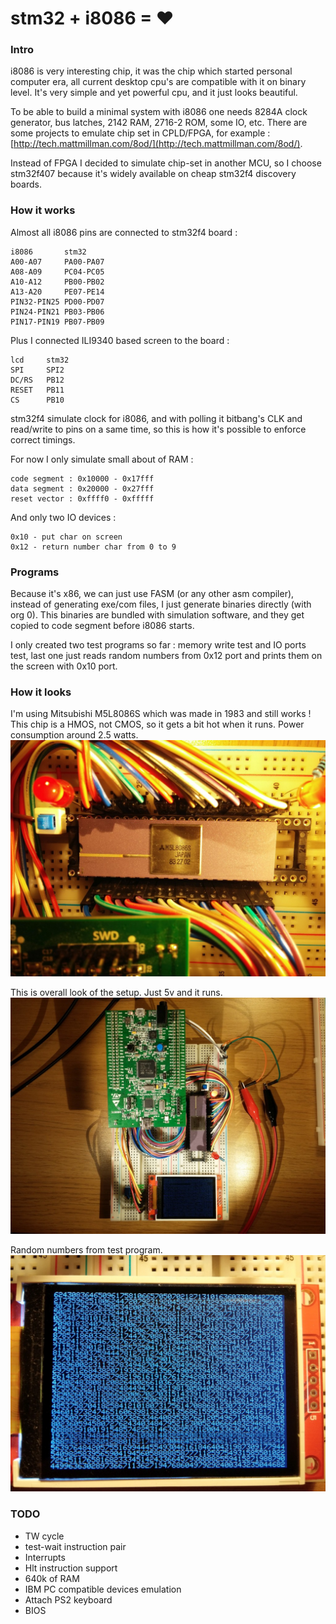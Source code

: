 # stm32 + i8086 = ♥

### Intro

i8086 is very interesting chip, it was the chip which started personal computer era, all current desktop cpu's are compatible with it on binary level. It's very simple and yet powerful cpu, and it just looks beautiful.

To be able to build a minimal system with i8086 one needs 8284A clock generator, bus latches, 2142 RAM, 2716-2 ROM, some IO, etc. There are some projects to emulate chip set in CPLD/FPGA, for example : [http://tech.mattmillman.com/8od/](http://tech.mattmillman.com/8od/).

Instead of FPGA I decided to simulate chip-set in another MCU, so I choose stm32f407 because it's widely available on cheap stm32f4 discovery boards.

### How it works

Almost all i8086 pins are connected to stm32f4 board :

	i8086		stm32
	A00-A07		PA00-PA07
	A08-A09		PC04-PC05
	A10-A12		PB00-PB02
	A13-A20		PE07-PE14
	PIN32-PIN25	PD00-PD07
	PIN24-PIN21	PB03-PB06
	PIN17-PIN19	PB07-PB09

Plus I connected ILI9340 based screen to the board :

	lcd		stm32
	SPI		SPI2
	DC/RS	PB12
	RESET	PB11
	CS		PB10

stm32f4 simulate clock for i8086, and with polling it bitbang's CLK and read/write to pins on a same time, so this is how it's possible to enforce correct timings.

For now I only simulate small about of RAM :

	code segment : 0x10000 - 0x17fff
	data segment : 0x20000 - 0x27fff
	reset vector : 0xffff0 - 0xfffff

And only two IO devices :

	0x10 - put char on screen
	0x12 - return number char from 0 to 9

### Programs

Because it's x86, we can just use FASM (or any other asm compiler), instead of generating exe/com files, I just generate binaries directly (with org 0). This binaries are bundled with simulation software, and they get copied to code segment before i8086 starts.

I only created two test programs so far : memory write test and IO ports test, last one just reads random numbers from 0x12 port and prints them on the screen with 0x10 port.

### How it looks

I'm using Mitsubishi M5L8086S which was made in 1983 and still works !
This chip is a HMOS, not CMOS, so it gets a bit hot when it runs. Power consumption around 2.5 watts. 
![](doc/img_cpu.jpg)

This is overall look of the setup. Just 5v and it runs.
![](doc/img_board.jpg)

Random numbers from test program.
![](doc/img_screen.jpg)
### TODO

- TW cycle
- test-wait instruction pair
- Interrupts
- Hlt instruction support
- 640k of RAM
- IBM PC compatible devices emulation 
- Attach PS2 keyboard
- BIOS
 
    